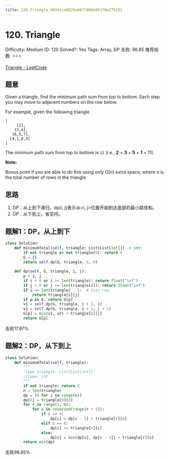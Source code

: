 ```yaml
---
title: 120_Triangle_6034cca9628a46f780da95178e17b191
---
```


# 120. Triangle

Difficulty: Medium
ID: 120
Solved?: Yes
Tags: Array, DP
击败: 98.85
推荐指数: ⭐⭐⭐

[Triangle - LeetCode](https://leetcode.com/problems/triangle/)

## 题意

Given a triangle, find the minimum path sum from top to bottom. Each step you may move to adjacent numbers on the row below.

For example, given the following triangle

```
[
     [2],
    [3,4],
   [6,5,7],
  [4,1,8,3]
]

```

The minimum path sum from top to bottom is `11` (i.e., **2** + **3** + **5** + **1** = 11).

**Note:**

Bonus point if you are able to do this using only *O*(*n*) extra space, where *n* is the total number of rows in the triangle.

## 思路

1. DP：从上到下递归。dp(i, j)表示从<i, j>位置开始到达底部的最小路径和。
2. DP：从下到上，省空间。

## 题解1：DP，从上到下

```python
class Solution:
    def minimumTotal(self, triangle: List[List[int]]) -> int:
        if not triangle or not triangle[0]: return 0
        G = {}
        return self.dp(G, triangle, 0, 0)
    
    def dp(self, G, triangle, i, j):
        p = i, j
        if i < 0 or i >= len(triangle): return float("inf")
        if j < 0 or j >= len(triangle[i]): return float("inf")
        if i == len(triangle) - 1:  # last row
            return triangle[i][j]
        if p in G: return G[p]
        v1 = self.dp(G, triangle, i + 1, j)
        v2 = self.dp(G, triangle, i + 1, j + 1)
        G[p] = min(v1, v2) + triangle[i][j]
        return G[p]
```

击败17.97%

## 题解2：DP，从下到上

```python
class Solution:
    def minimumTotal(self, triangle):
        """
        :type triangle: List[List[int]]
        :rtype: int
        """
        if not triangle: return 0
        n = len(triangle)
        dp = [0 for i in range(n)]
        dp[0] = triangle[0][0]
        for r in range(1, n):
            for c in reversed(range(r + 1)):
                if c == r:
                    dp[c] = dp[c - 1] + triangle[r][c]
                elif c == 0:
                    dp[c] += triangle[r][c]
                else:
                    dp[c] = min(dp[c], dp[c - 1]) + triangle[r][c]
        return min(dp)
```

击败98.85%